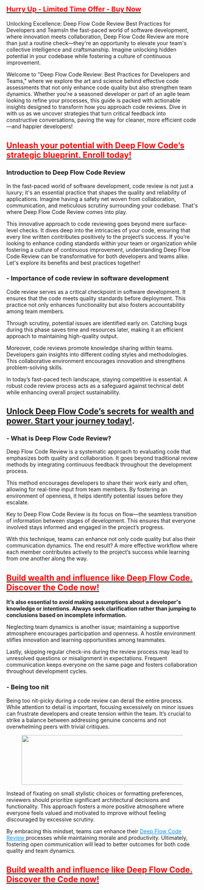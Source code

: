 <div data-breakout="normal">
<h2 style="text-align: left;" data-id="0"><a href="https://sale365day.com/get-deep-flow-code"><span style="font-size: large;"><strong><span style="color: red;">Hurry Up - Limited Time Offer - Buy Now</span></strong></span></a><span class="XYDbY"><br /></span></h2>
<p id="viewer-vm0bh1046" class="_1LjrE w3vlT nbFRJ hDW84" dir="auto"><span class="XYDbY">Unlocking Excellence: Deep Flow Code Review Best Practices for Developers and TeamsIn the fast-paced world of software development, where innovation meets collaboration, Deep Flow Code Review are more than just a routine check&mdash;they're an opportunity to elevate your team's collective intelligence and craftsmanship. Imagine unlocking hidden potential in your codebase while fostering a culture of continuous improvement.</span></p>
</div>
<div data-breakout="normal">
<p id="viewer-rz4y67261" class="_1LjrE w3vlT nbFRJ hDW84" dir="auto"><span class="XYDbY">Welcome to "Deep Flow Code Review: Best Practices for Developers and Teams," where we explore the art and science behind effective code assessments that not only enhance code quality but also strengthen team dynamics. Whether you're a seasoned developer or part of an agile team looking to refine your processes, this guide is packed with actionable insights designed to transform how you approach code reviews. Dive in with us as we uncover strategies that turn critical feedback into constructive conversations, paving the way for cleaner, more efficient code&mdash;and happier developers!</span></p>
<h2 style="text-align: left;"><strong><a href="https://sale365day.com/get-deep-flow-code" target="_blank" rel="sponsored noopener"><span style="color: red;">Unleash your potential with Deep Flow Code&rsquo;s strategic blueprint. Enroll today!</span></a></strong><span class="XYDbY">&nbsp;</span></h2>
</div>
<div data-breakout="normal">
<h3 id="viewer-5bv5e1049" class="_7cZEt _5LpkC nbFRJ hDW84" dir="auto"><span class="ehyof">Introduction to Deep Flow Code Review</span></h3>
</div>
<div data-breakout="normal">
<p id="viewer-1iovc1052" class="_1LjrE w3vlT nbFRJ hDW84" dir="auto"><span class="XYDbY">In the fast-paced world of software development, code review is not just a luxury; it's an essential practice that shapes the quality and reliability of applications. Imagine having a safety net woven from collaboration, communication, and meticulous scrutiny surrounding your codebase. That's where Deep Flow Code Review comes into play.</span></p>
</div>
<div data-breakout="normal">
<p id="viewer-5vblx1055" class="_1LjrE w3vlT nbFRJ hDW84" dir="auto"><span class="XYDbY">This innovative approach to code reviewing goes beyond mere surface-level checks. It dives deep into the intricacies of your code, ensuring that every line written contributes positively to the project&rsquo;s success. If you&rsquo;re looking to enhance coding standards within your team or organization while fostering a culture of continuous improvement, understanding Deep Flow Code Review can be transformative for both developers and teams alike. Let's explore its benefits and best practices together!</span></p>
</div>
<div data-breakout="normal">
<h3 id="viewer-3a0su1058" class="_7cZEt _5LpkC nbFRJ hDW84" dir="auto"><span class="ehyof">- Importance of code review in software development</span></h3>
</div>
<div data-breakout="normal">
<p id="viewer-tdgos1061" class="_1LjrE w3vlT nbFRJ hDW84" dir="auto"><span class="XYDbY">Code review serves as a critical checkpoint in software development. It ensures that the code meets quality standards before deployment. This practice not only enhances functionality but also fosters accountability among team members.</span></p>
</div>
<div data-breakout="normal">
<p id="viewer-g54as1064" class="_1LjrE w3vlT nbFRJ hDW84" dir="auto"><span class="XYDbY">Through scrutiny, potential issues are identified early on. Catching bugs during this phase saves time and resources later, making it an efficient approach to maintaining high-quality output.</span></p>
</div>
<div data-breakout="normal">
<p id="viewer-yt3oc1067" class="_1LjrE w3vlT nbFRJ hDW84" dir="auto"><span class="XYDbY">Moreover, code reviews promote knowledge sharing within teams. Developers gain insights into different coding styles and methodologies. This collaborative environment encourages innovation and strengthens problem-solving skills.</span></p>
</div>
<div data-breakout="normal">
<p id="viewer-fe8fk1070" class="_1LjrE w3vlT nbFRJ hDW84" dir="auto"><span class="XYDbY">In today&rsquo;s fast-paced tech landscape, staying competitive is essential. A robust code review process acts as a safeguard against technical debt while enhancing overall project sustainability.</span></p>
<h2 style="text-align: left;"><strong><a href="https://sale365day.com/get-deep-flow-code" target="_blank" rel="sponsored noopener">Unlock Deep Flow Code&rsquo;s secrets for wealth and power. Start your journey today!</a>.</strong><span class="XYDbY">&nbsp;</span></h2>
</div>
<div data-breakout="normal">
<h3 id="viewer-b83b81073" class="_7cZEt _5LpkC nbFRJ hDW84" dir="auto"><span class="ehyof">- What is Deep Flow Code Review?</span></h3>
</div>
<div data-breakout="normal">
<p id="viewer-far3l1076" class="_1LjrE w3vlT nbFRJ hDW84" dir="auto"><span class="XYDbY">Deep Flow Code Review is a systematic approach to evaluating code that emphasizes both quality and collaboration. It goes beyond traditional review methods by integrating continuous feedback throughout the development process.</span></p>
</div>
<div data-breakout="normal">
<p id="viewer-bnet01079" class="_1LjrE w3vlT nbFRJ hDW84" dir="auto"><span class="XYDbY">This method encourages developers to share their work early and often, allowing for real-time input from team members. By fostering an environment of openness, it helps identify potential issues before they escalate.</span></p>
</div>
<div data-breakout="normal">
<p id="viewer-bsg3p1082" class="_1LjrE w3vlT nbFRJ hDW84" dir="auto"><span class="XYDbY">Key to Deep Flow Code Review is its focus on flow&mdash;the seamless transition of information between stages of development. This ensures that everyone involved stays informed and engaged in the project&rsquo;s progress.</span></p>
</div>
<div data-breakout="normal">
<p id="viewer-0hl3u1085" class="_1LjrE w3vlT nbFRJ hDW84" dir="auto"><span class="XYDbY">With this technique, teams can enhance not only code quality but also their communication dynamics. The end result? A more effective workflow where each member contributes actively to the project&rsquo;s success while learning from one another along the way.</span></p>
</div>
<div data-breakout="normal">
<h2 style="text-align: left;"><strong><a href="https://sale365day.com/get-deep-flow-code" target="_blank" rel="sponsored noopener"><span style="color: red;">Build wealth and influence like Deep Flow Code. Discover the Code now!</span></a></strong><span class="XYDbY">&nbsp;</span><span class="XYDbY">&nbsp;</span></h2>
</div>
<div data-breakout="normal">
<p id="viewer-evocn1292" class="_1LjrE w3vlT nbFRJ hDW84" dir="auto"><span class="XYDbY"><strong style="font-weight: bold;">It&rsquo;s also essential to avoid making assumptions about a developer's knowledge or intentions. Always seek clarification rather than jumping to conclusions based on incomplete information.</strong></span></p>
</div>
<div data-breakout="normal">
<p id="viewer-cqj5a1295" class="_1LjrE w3vlT nbFRJ hDW84" dir="auto"><span class="XYDbY">Neglecting team dynamics is another issue; maintaining a supportive atmosphere encourages participation and openness. A hostile environment stifles innovation and learning opportunities among teammates.</span></p>
</div>
<div data-breakout="normal">
<p id="viewer-4nnky1298" class="_1LjrE w3vlT nbFRJ hDW84" dir="auto"><span class="XYDbY">Lastly, skipping regular check-ins during the review process may lead to unresolved questions or misalignment in expectations. Frequent communication keeps everyone on the same page and fosters collaboration throughout development cycles.</span></p>
</div>
<div data-breakout="normal">
<h3 id="viewer-pqmx51301" class="_7cZEt _5LpkC nbFRJ hDW84" dir="auto"><span class="ehyof">- Being too nit</span></h3>
</div>
<div data-breakout="normal">
<p id="viewer-s1arx1304" class="_1LjrE w3vlT nbFRJ hDW84" dir="auto"><span class="XYDbY">Being too nit-picky during a code review can derail the entire process. While attention to detail is important, focusing excessively on minor issues can frustrate developers and create tension within the team. It&rsquo;s crucial to strike a balance between addressing genuine concerns and not overwhelming peers with trivial critiques.</span></p>
</div>
<div data-breakout="normal">
<div id="viewer-637wr12750" class="OY1q9">
<figure class="wwkRl" data-hook="imageViewer">
<div id="637wr12750" class="_9S4Ph sny6I mbRSe" style="--dim-height: 95; --dim-width: 326; text-align: center;"><a href="https://sale365day.com/get-deep-flow-code"><img style="height: 130px; max-width: 100%; object-fit: cover; object-position: 50% 50%; width: 446px;" src="https://static.wixstatic.com/media/14f2d9_c259e727ed07491380f1539494229bbf~mv2.png/v1/fill/w_446,h_130,al_c,lg_1,q_85,enc_auto/14f2d9_c259e727ed07491380f1539494229bbf~mv2.png" alt="" data-load-done="" data-pin-media="https://static.wixstatic.com/media/14f2d9_c259e727ed07491380f1539494229bbf~mv2.png/v1/fill/w_456,h_133,al_c,lg_1,q_85/14f2d9_c259e727ed07491380f1539494229bbf~mv2.png" data-pin-url="https://www.onereviewusa.com/post/deep-flow-code-review" /></a></div>
</figure>
</div>
</div>
<div data-breakout="normal">
<p id="viewer-ykxes1307" class="_1LjrE w3vlT nbFRJ hDW84" dir="auto"><span class="XYDbY">Instead of fixating on small stylistic choices or formatting preferences, reviewers should prioritize significant architectural decisions and functionality. This approach fosters a more positive atmosphere where everyone feels valued and motivated to improve without feeling discouraged by excessive scrutiny.</span></p>
</div>
<div data-breakout="normal">
<p id="viewer-41nur1310" class="_1LjrE w3vlT nbFRJ hDW84" dir="auto"><span class="XYDbY">By embracing this mindset, teams can enhance their <span style="color: #0a92ed; text-decoration: inherit;"><u style="text-decoration: underline;">Deep Flow Code Review&nbsp;</u></span>processes while maintaining morale and productivity. Ultimately, fostering open communication will lead to better outcomes for both code quality and team dynamics.</span></p>
<h2 style="text-align: left;"><strong><a href="https://sale365day.com/get-deep-flow-code" target="_blank" rel="sponsored noopener"><span style="color: red;">Build wealth and influence like Deep Flow Code. Discover the Code now!</span></a></strong> <span class="XYDbY"><br /></span></h2>
</div>
